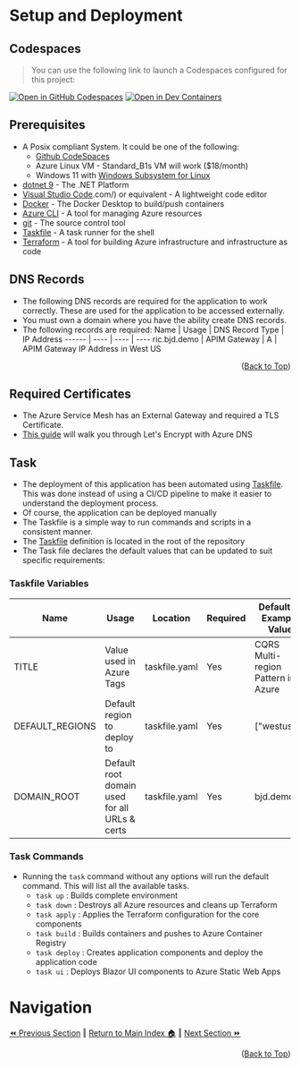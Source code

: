 # Setup and Deployment

## Codespaces
> You can use the following link to launch a Codespaces configured for this project:

[![Open in GitHub Codespaces](https://img.shields.io/static/v1?style=for-the-badge&label=GitHub+Codespaces&message=Open&color=brightgreen&logo=github)](https://codespaces.new/briandenicola/openai-coin-analyzer?quickstart=1)
[![Open in Dev Containers](https://img.shields.io/static/v1?style=for-the-badge&label=Dev%20Containers&message=Open&color=blue&logo=visualstudiocode)](https://vscode.dev/redirect?url=vscode://ms-vscode-remote.remote-containers/cloneInVolume?url=https://github.com/briandenicola/openai-coin-analyzer)  

## Prerequisites
* A Posix compliant System. It could be one of the following:
    * [Github CodeSpaces](https://github.com/features/codespaces)
    * Azure Linux VM - Standard_B1s VM will work ($18/month)
    * Windows 11 with [Windows Subsystem for Linux](https://docs.microsoft.com/en-us/windows/wsl/install)
* [dotnet 9](https://dotnet.microsoft.com/download) - The .NET Platform
* [Visual Studio Code](https://code.visualstudio).com/) or equivalent - A lightweight code editor
* [Docker](https://www.docker.com/products/docker-desktop) - The Docker Desktop to build/push containers
* [Azure CLI](https://docs.microsoft.com/en-us/cli/azure/install-azure-cli) - A tool for managing Azure resources
* [git](https://git-scm.com/) - The source control tool
* [Taskfile](https://taskfile.dev/#/) - A task runner for the shell
* [Terraform](https://www.terraform.io/) - A tool for building Azure infrastructure and infrastructure as code


## DNS Records
* The following DNS records are required for the application to work correctly.  These are used for the application to be accessed externally.  
* You must own a domain where you have the ability create DNS records.
* The following records are required: 
    Name | Usage | DNS Record Type | IP Address
    ------ | ---- | ---- | ----
    ric.bjd.demo | APIM Gateway | A | APIM Gateway IP Address in West US
    
<p align="right">(<a href="#setup-and-deployment">Back to Top</a>)</p>

## Required Certificates
* The Azure Service Mesh has an External Gateway and required a TLS Certificate. 
* [This guide](./docs/letsencrypt.md) will walk you through Let's Encrypt with Azure DNS

## Task
* The deployment of this application has been automated using [Taskfile](https://taskfile.dev/#/).  This was done instead of using a CI/CD pipeline to make it easier to understand the deployment process.  
* Of course, the application can be deployed manually
* The Taskfile is a simple way to run commands and scripts in a consistent manner.  
* The [Taskfile](../Taskfile.yaml) definition is located in the root of the repository
* The Task file declares the default values that can be updated to suit specific requirements: 

### Taskfile Variables

Name | Usage | Location | Required | Default or Example Value
------ | ------ | ------ | ------ | ------
TITLE | Value used in Azure Tags | taskfile.yaml | Yes | CQRS Multi-region Pattern in Azure
DEFAULT_REGIONS | Default region to deploy to | taskfile.yaml | Yes | ["westus3"]
DOMAIN_ROOT | Default root domain used for all URLs & certs | taskfile.yaml | Yes | bjd.demo

### Task Commands
* Running the `task` command without any options will run the default command. This will list all the available tasks.
    * `task up`                 : Builds complete environment
    * `task down`               : Destroys all Azure resources and cleans up Terraform
    * `task apply`              : Applies the Terraform configuration for the core components
    * `task build`              : Builds containers and pushes to Azure Container Registry
    * `task deploy`             : Creates application components and deploy the application code
    * `task ui`                 : Deploys Blazor UI components to Azure Static Web Apps

# Navigation
[⏪ Previous Section](../README.md) ‖ [Return to Main Index 🏠](../README.md) ‖ [Next Section ⏩](../docs/letsencrypt.md) 
<p align="right">(<a href="#setup-and-deployment">Back to Top</a>)</p>